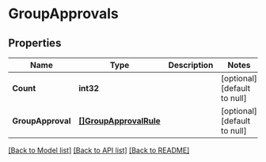# GroupApprovals

## Properties
Name | Type | Description | Notes
------------ | ------------- | ------------- | -------------
**Count** | **int32** |  | [optional] [default to null]
**GroupApproval** | [**[]GroupApprovalRule**](groupApprovalRule.md) |  | [optional] [default to null]

[[Back to Model list]](../README.md#documentation-for-models) [[Back to API list]](../README.md#documentation-for-api-endpoints) [[Back to README]](../README.md)


